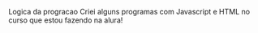 Logica da progracao
Criei alguns  programas com Javascript e HTML no curso que estou fazendo na alura!
